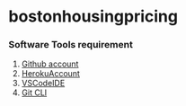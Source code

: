 # bostonhousingpricing

### Software Tools requirement

1. [Github account](https://github.com)
2. [HerokuAccount](https://heroku.com)
3. [VSCodeIDE](https://code.visualstudio.com/)
4. [Git CLI](https://git-scm.com/downloads)